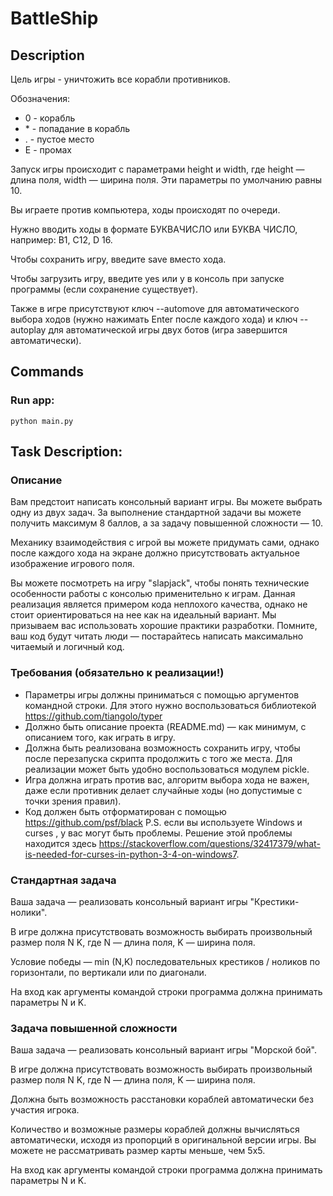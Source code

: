# BattleShip

## Description

Цель игры - уничтожить все корабли противников.

Обозначения:
* 0 - корабль
* \* - попадание в корабль
* . - пустое место
* E - промах

Запуск игры происходит с параметрами height и width, где height — длина поля, width — ширина поля. Эти параметры по умолчанию равны 10.

Вы играете против компьютера, ходы происходят по очереди.

Нужно вводить ходы в формате БУКВАЧИСЛО или БУКВА ЧИСЛО, например: B1, C12, D 16.

Чтобы сохранить игру, введите save вместо хода.

Чтобы загрузить игру, введите yes или y в консоль при запуске программы (если сохранение существует).

Также в игре присутствуют ключ --automove для автоматического выбора ходов (нужно нажимать Enter после каждого хода) и ключ --autoplay для автоматической игры двух ботов (игра завершится автоматически).

## Commands

### Run app:
    python main.py

## Task Description:

### Описание 

Вам предстоит написать консольный вариант игры. Вы можете выбрать одну из двух задач. За выполнение стандартной задачи вы можете получить максимум 8 баллов, а за задачу повышенной сложности — 10. 

Механику взаимодействия с игрой вы можете придумать сами, однако после каждого хода на экране должно присутствовать актуальное изображение игрового поля. 

Вы можете посмотреть на игру "slapjack", чтобы понять технические особенности работы с консолью применительно к играм. Данная реализация является примером кода неплохого качества, однако не стоит ориентироваться на нее как на идеальный вариант. Мы призываем вас использовать хорошие практики разработки. Помните, ваш код будут читать люди — постарайтесь написать максимально читаемый и логичный код. 

### Требования (обязательно к реализации!)
* Параметры игры должны приниматься с помощью аргументов командной строки. Для этого нужно воспользоваться библиотекой https://github.com/tiangolo/typer
* Должно быть описание проекта (README.md) — как минимум, с описанием того, как играть в игру.
* Должна быть реализована возможность сохранить игру, чтобы после перезапуска скрипта продолжить с того же места. Для реализации может быть удобно воспользоваться модулем pickle.
* Игра должна играть против вас, алгоритм выбора хода не важен, даже если противник делает случайные ходы (но допустимые с точки зрения правил).
* Код должен быть отформатирован с помощью https://github.com/psf/black
P.S. если вы используете Windows и curses , у вас могут быть проблемы. Решение этой проблемы находится здесь https://stackoverflow.com/questions/32417379/what-is-needed-for-curses-in-python-3-4-on-windows7. 

### Стандартная задача 

Ваша задача — реализовать консольный вариант игры "Крестики-нолики". 

В игре должна присутствовать возможность выбирать произвольный размер поля N K, где N — длина поля, K — ширина поля. 

Условие победы — min (N,K) последовательных крестиков / ноликов по горизонтали, по вертикали или по диагонали. 

На вход как аргументы командой строки программа должна принимать параметры N и K. 

### Задача повышенной сложности 

Ваша задача — реализовать консольный вариант игры "Морской бой". 

В игре должна присутствовать возможность выбирать произвольный размер поля N K, где N — длина поля, K — ширина поля.

Должна быть возможность расстановки кораблей автоматически без участия игрока.

Количество и возможные размеры кораблей должны вычисляться автоматически, исходя из пропорций в оригинальной версии игры. Вы можете не рассматривать размер карты меньше, чем 5x5. 

На вход как аргументы командой строки программа должна принимать параметры N и K. 

